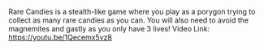 Rare Candies is a stealth-like game where you play as a porygon trying to collect as many rare candies as you can. You will also need to avoid the magnemites and gastly as you only have 3 lives!
Video Link: https://youtu.be/1Qecemx5vz8
